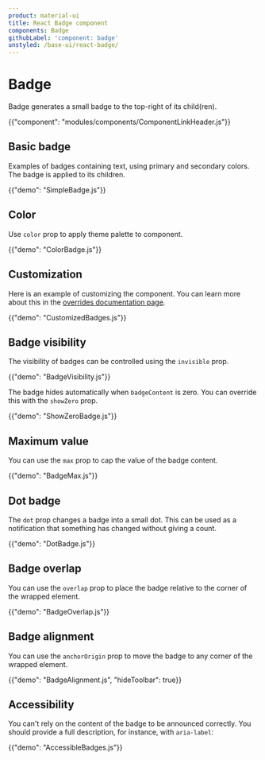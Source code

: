 ```yaml
---
product: material-ui
title: React Badge component
components: Badge
githubLabel: 'component: badge'
unstyled: /base-ui/react-badge/
---
```


# Badge

<p class="description">Badge generates a small badge to the top-right of its child(ren).</p>

{{"component": "modules/components/ComponentLinkHeader.js"}}

## Basic badge

Examples of badges containing text, using primary and secondary colors. The badge is applied to its children.

{{"demo": "SimpleBadge.js"}}

## Color

Use `color` prop to apply theme palette to component.

{{"demo": "ColorBadge.js"}}

## Customization

Here is an example of customizing the component.
You can learn more about this in the [overrides documentation page](/material-ui/customization/how-to-customize/).

{{"demo": "CustomizedBadges.js"}}

## Badge visibility

The visibility of badges can be controlled using the `invisible` prop.

{{"demo": "BadgeVisibility.js"}}

The badge hides automatically when `badgeContent` is zero. You can override this with the `showZero` prop.

{{"demo": "ShowZeroBadge.js"}}

## Maximum value

You can use the `max` prop to cap the value of the badge content.

{{"demo": "BadgeMax.js"}}

## Dot badge

The `dot` prop changes a badge into a small dot. This can be used as a notification that something has changed without giving a count.

{{"demo": "DotBadge.js"}}

## Badge overlap

You can use the `overlap` prop to place the badge relative to the corner of the wrapped element.

{{"demo": "BadgeOverlap.js"}}

## Badge alignment

You can use the `anchorOrigin` prop to move the badge to any corner of the wrapped element.

{{"demo": "BadgeAlignment.js", "hideToolbar": true}}

## Accessibility

You can't rely on the content of the badge to be announced correctly.
You should provide a full description, for instance, with `aria-label`:

{{"demo": "AccessibleBadges.js"}}
